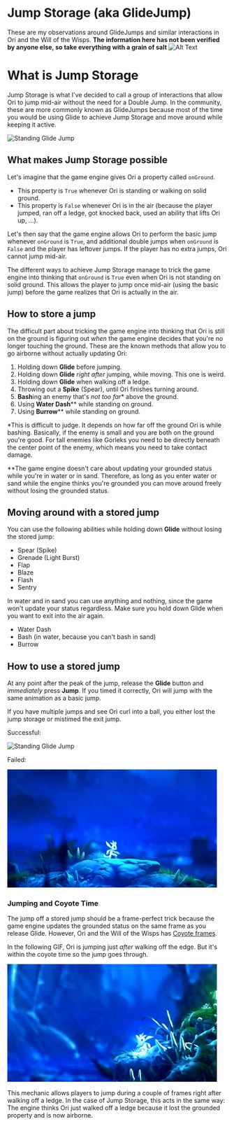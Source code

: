 # Jump Storage (aka GlideJump)
These are my observations around GlideJumps and similar interactions in Ori and the Will of the Wisps.
**The information here has not been verified by anyone else, so take everything with a grain of salt**
<img src="https://raw.githubusercontent.com/ori-community/wiki/refs/heads/main/assets/images/ori_shrug.png" alt="Alt Text" width="20" height="20">

# What is Jump Storage
Jump Storage is what I've decided to call a group of interactions that allow Ori to jump mid-air without
the need for a Double Jump. In the community, these are more commonly known as GlideJumps because most of
the time you would be using Glide to achieve Jump Storage and move around while keeping it active.

![Standing Glide Jump](/assets/StandingGlideJump.gif)

## What makes Jump Storage possible
Let's imagine that the game engine gives Ori a property called `onGround`.
  - This property is `True` whenever Ori is standing or walking on solid ground.
  - This property is `False` whenever Ori is in the air (because the player jumped, ran off a ledge, got knocked back, used an ability that lifts Ori up, ...).

Let's then say that the game engine allows Ori to perform the basic jump whenever `onGround` is `True`,
and additional double jumps when `onGround` is `False` and the player has leftover jumps.
If the player has no extra jumps, Ori cannot jump mid-air.

The different ways to achieve Jump Storage manage to trick the game engine into thinking that `onGround`
is `True` even when Ori is not standing on solid ground. This allows the player to jump once mid-air
(using the basic jump) before the game realizes that Ori is actually in the air.

## How to store a jump

The difficult part about tricking the game engine into thinking that Ori is still on the ground is figuring
out *when* the game engine decides that you're no longer touching the ground. These are the known methods
that allow you to go airborne without actually updating Ori:

1. Holding down **Glide** before jumping.
2. Holding down **Glide** *right after* jumping, while moving. This one is weird.
3. Holding down **Glide** when walking off a ledge.
4. Throwing out a **Spike** (Spear), until Ori finishes turning around.
5. **Bash**ing an enemy that's *not too far** above the ground. 
6. Using **Water Dash**** while standing on ground.
7. Using **Burrow**** while standing on ground.

*This is difficult to judge. It depends on how far off the ground Ori is while bashing. Basically, if
the enemy is small and you are both on the ground you're good. For tall enemies like Gorleks you need
to be directly beneath the center point of the enemy, which means you need to take contact damage.

**The game engine doesn't care about updating your grounded status while you're in water or in sand.
Therefore, as long as you enter water or sand while the engine thinks you're grounded you can move around
freely without losing the grounded status.

## Moving around with a stored jump

You can use the following abilities while holding down **Glide** without losing the stored jump:
* Spear (Spike)
* Grenade (Light Burst)
* Flap
* Blaze
* Flash
* Sentry

In water and in sand you can use anything and nothing, since the game won't update your status regardless.
Make sure you hold down Glide when you want to exit into the air again.
* Water Dash
* Bash (in water, because you can't bash in sand)
* Burrow

## How to use a stored jump

At any point after the peak of the jump, release the **Glide** button and *immediately* press **Jump**.
If you timed it correctly, Ori will jump with the same animation as a basic jump.

If you have multiple jumps and see Ori curl into a ball, you either lost the jump storage or mistimed the
exit jump.

Successful:

![Standing Glide Jump](/assets/StandingGlideJump.gif)

Failed:

![Failed Standing Glide Jump](/assets/StandingGlideJump_Failed.gif)


### Jumping and Coyote Time

The jump off a stored jump should be a frame-perfect trick because the game engine updates the grounded status on the
same frame as you release Glide. However, Ori and the Will of the Wisps has [Coyote frames](https://en.wiktionary.org/wiki/coyote_time).

In the following GIF, Ori is jumping just *after* walking off the edge. But it's within the coyote time so the jump goes through. 

![Coyote Frames Jump](/assets/CoyoteJump.gif)

This mechanic allows players to jump during a couple of frames right after walking off a ledge.
In the case of Jump Storage, this acts in the same way: The engine thinks Ori just walked off a
ledge because it lost the grounded property and is now airborne.

